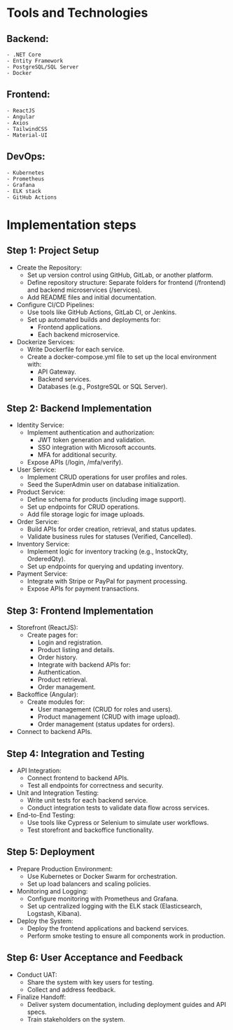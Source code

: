 # Tools and Technologies
## Backend: 
    - .NET Core
    - Entity Framework
    - PostgreSQL/SQL Server
    - Docker
## Frontend: 
    - ReactJS
    - Angular
    - Axios
    - TailwindCSS
    - Material-UI
## DevOps: 
    - Kubernetes
    - Prometheus
    - Grafana
    - ELK stack
    - GitHub Actions
  
# Implementation steps
## Step 1: Project Setup
- Create the Repository:
  - Set up version control using GitHub, GitLab, or another platform.
  - Define repository structure: Separate folders for frontend (/frontend) and backend microservices (/services).
  - Add README files and initial documentation.
- Configure CI/CD Pipelines: 
  - Use tools like GitHub Actions, GitLab CI, or Jenkins.
  - Set up automated builds and deployments for:
      - Frontend applications.
      - Each backend microservice.
- Dockerize Services:
  - Write Dockerfile for each service.
  - Create a docker-compose.yml file to set up the local environment with:
    - API Gateway.
    - Backend services.
    - Databases (e.g., PostgreSQL or SQL Server).

## Step 2: Backend Implementation
- Identity Service:
  - Implement authentication and authorization:
    - JWT token generation and validation.
    - SSO integration with Microsoft accounts.
    - MFA for additional security.
  - Expose APIs (/login, /mfa/verify).
- User Service:
  - Implement CRUD operations for user profiles and roles.
  - Seed the SuperAdmin user on database initialization.
- Product Service:
  - Define schema for products (including image support).
  - Set up endpoints for CRUD operations.
  - Add file storage logic for image uploads.
- Order Service:
  - Build APIs for order creation, retrieval, and status updates.
  - Validate business rules for statuses (Verified, Cancelled).
- Inventory Service:
  - Implement logic for inventory tracking (e.g., InstockQty, OrderedQty).
  - Set up endpoints for querying and updating inventory.
- Payment Service:
  - Integrate with Stripe or PayPal for payment processing.
  - Expose APIs for payment transactions.

## Step 3: Frontend Implementation
- Storefront (ReactJS):
  - Create pages for:
    - Login and registration.
    - Product listing and details.
    - Order history.
    - Integrate with backend APIs for:
    - Authentication.
    - Product retrieval.
    - Order management.
- Backoffice (Angular):
  - Create modules for:
    - User management (CRUD for roles and users).
    - Product management (CRUD with image upload).
    - Order management (status updates for orders).
- Connect to backend APIs.

## Step 4: Integration and Testing
- API Integration:
  - Connect frontend to backend APIs.
  - Test all endpoints for correctness and security.
- Unit and Integration Testing:
  - Write unit tests for each backend service.
  - Conduct integration tests to validate data flow across services.
- End-to-End Testing:
  - Use tools like Cypress or Selenium to simulate user workflows.
  - Test storefront and backoffice functionality.

## Step 5: Deployment
- Prepare Production Environment:
  - Use Kubernetes or Docker Swarm for orchestration.
  - Set up load balancers and scaling policies.
- Monitoring and Logging:
  - Configure monitoring with Prometheus and Grafana.
  - Set up centralized logging with the ELK stack (Elasticsearch, Logstash, Kibana).
- Deploy the System:
  - Deploy the frontend applications and backend services.
  - Perform smoke testing to ensure all components work in production.

## Step 6: User Acceptance and Feedback
- Conduct UAT:
  - Share the system with key users for testing.
  - Collect and address feedback.
- Finalize Handoff:
  - Deliver system documentation, including deployment guides and API specs.
  - Train stakeholders on the system.